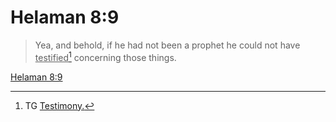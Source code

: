 # Helaman 8:9

> Yea, and behold, if he had not been a prophet he could not have <u>testified</u>[^a] concerning those things.

[Helaman 8:9](https://www.churchofjesuschrist.org/study/scriptures/bofm/hel/8?lang=eng&id=p9#p9)


[^a]: TG [Testimony.](https://www.churchofjesuschrist.org/study/scriptures/tg/testimony?lang=eng)
